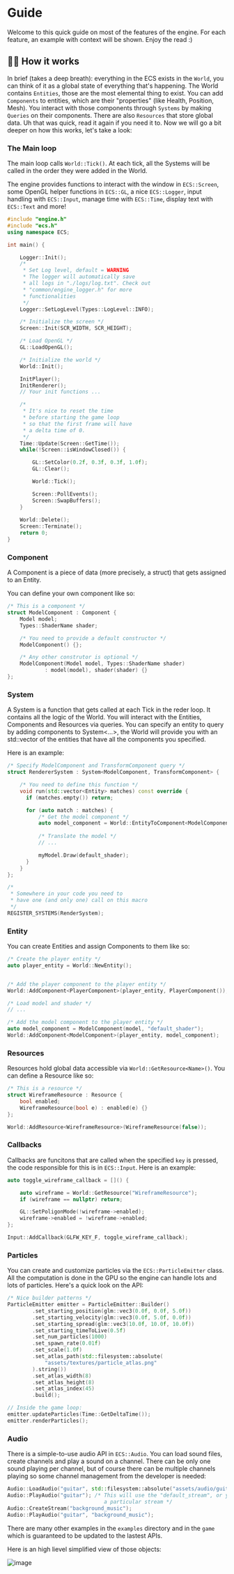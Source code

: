 # Guide

Welcome to this quick guide on most of the features of the engine. For each
feature, an example with context will be shown. Enjoy the read :)

## 🕵️‍♂️ How it works

In brief (takes a deep breath): everything in the ECS exists in the `World`,
you can think of it as a global state of everything that's happening.
The World contains `Entities`, those are the most elemental thing to exist.
You can add `Components` to entities, which are their "properties"
(like Health, Position, Mesh). You interact  with those components
through `Systems` by making `Queries` on their components. There are also `Resources`
that store global data. Uh that was quick, read it again if you need it to.
Now we will go a bit deeper on how this works, let's take a look:

### The Main loop

The main loop calls `World::Tick()`. At each tick, all the 
Systems will be called in the order they were added in 
the World. 

The engine provides functions to interact with the window in `ECS::Screen`, 
some OpenGL helper functions in `ECS::GL`, a nice `ECS::Logger`,
input handling with `ECS::Input`, manage time with `ECS::Time`,
display text with `ECS::Text` and more!

```c++
#include "engine.h"
#include "ecs.h"
using namespace ECS;

int main() {

    Logger::Init();
    /* 
     * Set Log level, default = WARNING
     * The logger will automatically save
     * all logs in "./logs/log.txt". Check out
     * "common/engine_logger.h" for more
     * functionalities
     */
    Logger::SetLogLevel(Types::LogLevel::INFO);

    /* Initialize the screen */
    Screen::Init(SCR_WIDTH, SCR_HEIGHT);

    /* Load OpenGL */
    GL::LoadOpenGL();

    /* Initialize the world */
    World::Init();

    InitPlayer();
    InitRenderer();
    // Your init functions ...

    /* 
     * It's nice to reset the time
     * before starting the game loop
     * so that the first frame will have
     * a delta time of 0.
     */
    Time::Update(Screen::GetTime());
    while(!Screen::isWindowClosed()) {

        GL::SetColor(0.2f, 0.3f, 0.3f, 1.0f);
        GL::Clear();

        World::Tick();

        Screen::PollEvents();
        Screen::SwapBuffers();
    }
    
    World::Delete();
    Screen::Terminate();
    return 0;
}
```

### Component

A Component is a piece of data (more precisely, a struct) that
gets assigned to an Entity. 

You can define your own component like so:

```c++
/* This is a component */
struct ModelComponent : Component {
    Model model;
    Types::ShaderName shader;

    /* You need to provide a default constructor */
    ModelComponent() {};

    /* Any other construtor is optional */
    ModelComponent(Model model, Types::ShaderName shader)
            : model(model), shader(shader) {}
};
```

### System

A System is a function that gets called at each 
Tick in the reder loop. It contains all the logic of 
the World. You will interact with the Entities, 
Components and Resources via queries. You can specify
an entity to query by adding components to System<...>,
the World will provide you with an std::vector<Entity>
of the entities that have all the components you
specified.

Here is an example:

```c++
/* Specify ModelComponent and TransformComponent query */
struct RendererSystem : System<ModelComponent, TransformComponent> {

    /* You need to define this function */
    void run(std::vector<Entity> matches) const override {
      if (matches.empty()) return;

      for (auto match : matches) {
          /* Get the model component */
          auto model_component = World::EntityToComponent<ModelComponent>(match);
          
          /* Translate the model */
          // ...

          myModel.Draw(default_shader);
      }
    }
};

/* 
 * Somewhere in your code you need to
 * have one (and only one) call on this macro
 */
REGISTER_SYSTEMS(RenderSystem);

```

### Entity

You can create Entities and assign Components to them like so:

```c++
/* Create the player entity */
auto player_entity = World::NewEntity();


/* Add the player component to the player entity */
World::AddComponent<PlayerComponent>(player_entity, PlayerComponent());

/* Load model and shader */
// ...

/* Add the model component to the player entity */
auto model_component = ModelComponent(model, "default_shader");
World::AddComponent<ModelComponent>(player_entity, model_component);

```

### Resources

Resources hold global data accessible via `World::GetResource<Name>()`.
You can define a Resource like so:

```c++
/* This is a resource */
struct WireframeResource : Resource {
    bool enabled;
    WireframeResource(bool e) : enabled(e) {}
};

World::AddResource<WireframeResource>(WireframeResource(false));
```

### Callbacks

Callbacks are funcitons that are called when the specified `key` is pressed,
the code responsible for this is in `ECS::Input`. Here is an example:
```c++
auto toggle_wireframe_callback = []() {

    auto wireframe = World::GetResource("WireframeResource");
    if (wireframe == nullptr) return;

    GL::SetPoligonMode(!wireframe->enabled);
    wireframe->enabled = !wireframe->enabled;
};

Input::AddCallback(GLFW_KEY_F, toggle_wireframe_callback);
```

### Particles

You can create and customize particles via the `ECS::ParticleEmitter` class. All
the computation is done in the GPU so the engine can handle lots and lots
of particles. Here's a quick look on the API:

```C++
/* Nice builder patterns */
ParticleEmitter emitter = ParticleEmitter::Builder()
        .set_starting_position(glm::vec3(0.0f, 0.0f, 5.0f))
        .set_starting_velocity(glm::vec3(0.0f, 5.0f, 0.0f))
        .set_starting_spread(glm::vec3(10.0f, 10.0f, 10.0f))
        .set_starting_timeToLive(0.5f)
        .set_num_particles(1000)
        .set_spawn_rate(0.01f)
        .set_scale(1.0f)
        .set_atlas_path(std::filesystem::absolute(
            "assets/textures/particle_atlas.png"
        ).string())
        .set_atlas_width(8)
        .set_atlas_height(8)
        .set_atlas_index(45)
        .build();

// Inside the game loop:
emitter.updateParticles(Time::GetDeltaTime());
emitter.renderParticles();
```


### Audio

There is a simple-to-use audio API in `ECS::Audio`. You can load sound files,
create channels and play a sound on a channel. There can be only one sound
playing per channel, but of course there can be multiple channels playing
so some channel management from the developer is needed:

```c++
Audio::LoadAudio("guitar", std::filesystem::absolute("assets/audio/guitar.wav"));
Audio::PlayAudio("guitar"); /* This will use the "default_stream", or you can specify
                               a particular stream */
Audio::CreateStream("background_music");
Audio::PlayAudio("guitar", "background_music");
```

There are many other examples in the `examples` directory and in the `game`
which is guaranteed to be updated to the lastest APIs.

Here is an high lievel simplified view of those objects:

![image](https://github.com/user-attachments/assets/d76b238d-56f1-4b57-8140-400af6ed1d23)
